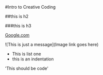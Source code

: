 #Intro to Creative Coding

##this is h2

###this is h3

[Google.com](http://google.com)

![This is just a message](Image link goes here)


* This is list one
 * this is an indentation
 
 
 'This should be code' 
 